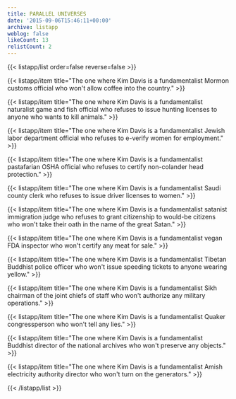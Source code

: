 ```yaml
---
title: PARALLEL UNIVERSES
date: '2015-09-06T15:46:11+00:00'
archive: listapp
weblog: false
likeCount: 13
relistCount: 2
---
```



{{< listapp/list order=false reverse=false >}}

   {{< listapp/item title="The one where Kim Davis is a fundamentalist Mormon customs official who won't allow coffee into the country." >}}

   {{< listapp/item title="The one where Kim Davis is a fundamentalist naturalist game and fish official who refuses to issue hunting licenses to anyone who wants to kill animals." >}}

   {{< listapp/item title="The one where Kim Davis is a fundamentalist Jewish labor department official who refuses to e-verify women for employment." >}}

   {{< listapp/item title="The one where Kim Davis is a fundamentalist pastafarian OSHA official who refuses to certify non-colander head protection." >}}

   {{< listapp/item title="The one where Kim Davis is a fundamentalist Saudi county clerk who refuses to issue driver licenses to women." >}}

   {{< listapp/item title="The one where Kim Davis is a fundamentalist satanist immigration judge who refuses to grant citizenship to would-be citizens who won't take their oath in the name of the great Satan." >}}

   {{< listapp/item title="The one where Kim Davis is a fundamentalist vegan FDA inspector who won't certify any meat for sale." >}}

   {{< listapp/item title="The one where Kim Davis is a fundamentalist Tibetan Buddhist police officer who won't issue speeding tickets to anyone wearing yellow." >}}

   {{< listapp/item title="The one where Kim Davis is a fundamentalist Sikh chairman of the joint chiefs of staff who won't authorize any military operations." >}}

   {{< listapp/item title="The one where Kim Davis is a fundamentalist Quaker congressperson who won't tell any lies." >}}

   {{< listapp/item title="The one where Kim Davis is a fundamentalist Buddhist director of the national archives who won't preserve any objects." >}}

   {{< listapp/item title="The one where Kim Davis is a fundamentalist Amish electricity authority director who won't turn on the generators." >}}

{{< /listapp/list >}}
